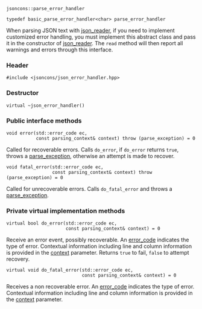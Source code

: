     jsoncons::parse_error_handler

    typedef basic_parse_error_handler<char> parse_error_handler

When parsing JSON text with [json_reader](json_reader), if you need to implement
customized error handling, you must implement this abstract class
and pass it in the constructor of [json_reader](json_reader). The `read` method 
will then report all warnings and errors through this interface.

### Header

    #include <jsoncons/json_error_handler.hpp>

### Destructor

    virtual ~json_error_handler()

### Public interface methods

    void error(std::error_code ec,
               const parsing_context& context) throw (parse_exception) = 0
Called for recoverable errors. Calls `do_error`, if `do_error` returns `true`, throws a [parse_exception](parse_exception), otherwise an attempt is made to recover.

    void fatal_error(std::error_code ec,
                     const parsing_context& context) throw (parse_exception) = 0
Called for unrecoverable errors. Calls `do_fatal_error` and throws a [parse_exception](parse_exception).

### Private virtual implementation methods

    virtual bool do_error(std::error_code ec,
                          const parsing_context& context) = 0
Receive an error event, possibly recoverable. An [error_code](json_error_category) indicates the type of error. Contextual information including
line and column information is provided in the [context](parsing_context) parameter. Returns `true` to fail, `false` to attempt recovery.

    virtual void do_fatal_error(std::error_code ec,
                                const parsing_context& context) = 0
Receives a non recoverable error. An [error_code](json_error_category) indicates the type of error. Contextual information including
line and column information is provided in the [context](parsing_context) parameter. 
    

